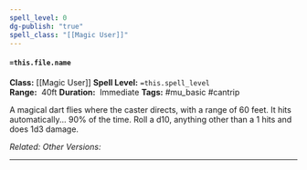 ```yaml
---
spell_level: 0
dg-publish: "true"
spell_class: "[[Magic User]]"
---
```


#### `=this.file.name`

**Class:** [[Magic User]]
**Spell Level:** `=this.spell_level`  
**Range:**  40ft
**Duration:**  Immediate
**Tags:** #mu_basic #cantrip

A magical dart flies where the caster directs, with a range of 60 feet. It hits automatically... 90% of the time. Roll a d10, anything other than a 1 hits and does 1d3 damage.

*Related:*
*Other Versions:*
___



